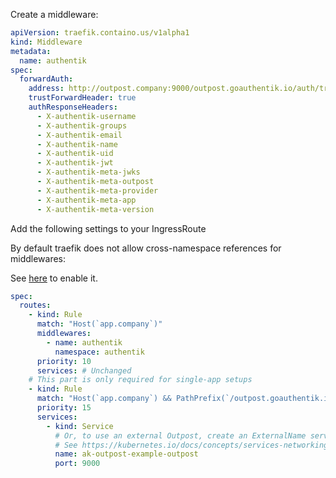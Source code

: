 Create a middleware:

```yaml
apiVersion: traefik.containo.us/v1alpha1
kind: Middleware
metadata:
  name: authentik
spec:
  forwardAuth:
    address: http://outpost.company:9000/outpost.goauthentik.io/auth/traefik
    trustForwardHeader: true
    authResponseHeaders:
      - X-authentik-username
      - X-authentik-groups
      - X-authentik-email
      - X-authentik-name
      - X-authentik-uid
      - X-authentik-jwt
      - X-authentik-meta-jwks
      - X-authentik-meta-outpost
      - X-authentik-meta-provider
      - X-authentik-meta-app
      - X-authentik-meta-version
```

Add the following settings to your IngressRoute

By default traefik does not allow cross-namespace references for middlewares:

See [here](https://doc.traefik.io/traefik/v2.4/providers/kubernetes-crd/#allowcrossnamespace) to enable it.

```yaml
spec:
  routes:
    - kind: Rule
      match: "Host(`app.company`)"
      middlewares:
        - name: authentik
          namespace: authentik
      priority: 10
      services: # Unchanged
    # This part is only required for single-app setups
    - kind: Rule
      match: "Host(`app.company`) && PathPrefix(`/outpost.goauthentik.io/`)"
      priority: 15
      services:
        - kind: Service
          # Or, to use an external Outpost, create an ExternalName service and reference that here.
          # See https://kubernetes.io/docs/concepts/services-networking/service/#externalname
          name: ak-outpost-example-outpost
          port: 9000
```
